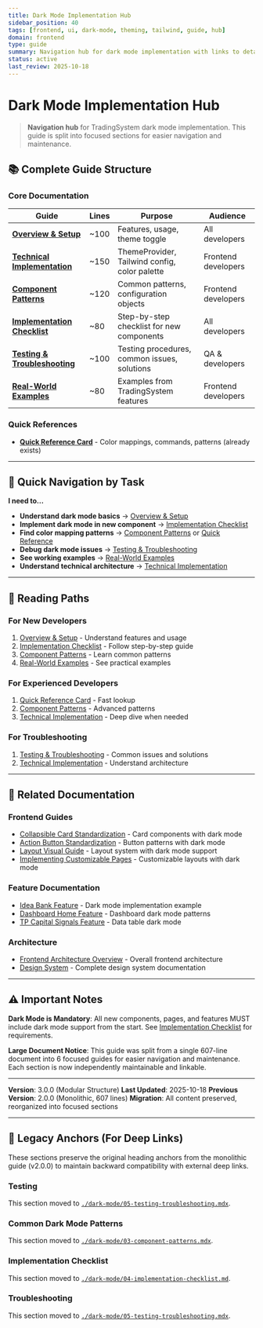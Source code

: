 ```yaml
---
title: Dark Mode Implementation Hub
sidebar_position: 40
tags: [frontend, ui, dark-mode, theming, tailwind, guide, hub]
domain: frontend
type: guide
summary: Navigation hub for dark mode implementation with links to detailed guides
status: active
last_review: 2025-10-18
---
```


# Dark Mode Implementation Hub

> **Navigation hub** for TradingSystem dark mode implementation. This guide is split into focused sections for easier navigation and maintenance.

## 📚 Complete Guide Structure

### Core Documentation

| Guide                                                                       | Lines | Purpose                                       | Audience            |
| --------------------------------------------------------------------------- | ----- | --------------------------------------------- | ------------------- |
| **[Overview & Setup](./dark-mode/01-overview-setup.md)**                    | ~100  | Features, usage, theme toggle                 | All developers      |
| **[Technical Implementation](./dark-mode/02-technical-implementation.md)**  | ~150  | ThemeProvider, Tailwind config, color palette | Frontend developers |
| **[Component Patterns](./dark-mode/03-component-patterns.mdx)**             | ~120  | Common patterns, configuration objects        | Frontend developers |
| **[Implementation Checklist](./dark-mode/04-implementation-checklist.md)**  | ~80   | Step-by-step checklist for new components     | All developers      |
| **[Testing & Troubleshooting](./dark-mode/05-testing-troubleshooting.mdx)** | ~100  | Testing procedures, common issues, solutions  | QA & developers     |
| **[Real-World Examples](./dark-mode/06-real-world-examples.mdx)**           | ~80   | Examples from TradingSystem features          | Frontend developers |

### Quick References

-   **[Quick Reference Card](./dark-mode-quick-reference.md)** - Color mappings, commands, patterns (already exists)

---

## 🎯 Quick Navigation by Task

**I need to...**

-   **Understand dark mode basics** → [Overview & Setup](./dark-mode/01-overview-setup.md)
-   **Implement dark mode in new component** → [Implementation Checklist](./dark-mode/04-implementation-checklist.md)
-   **Find color mapping patterns** → [Component Patterns](./dark-mode/03-component-patterns.mdx) or [Quick Reference](./dark-mode-quick-reference.md)
-   **Debug dark mode issues** → [Testing & Troubleshooting](./dark-mode/05-testing-troubleshooting.mdx)
-   **See working examples** → [Real-World Examples](./dark-mode/06-real-world-examples.mdx)
-   **Understand technical architecture** → [Technical Implementation](./dark-mode/02-technical-implementation.md)

---

## 📖 Reading Paths

### For New Developers

1. [Overview & Setup](./dark-mode/01-overview-setup.md) - Understand features and usage
2. [Implementation Checklist](./dark-mode/04-implementation-checklist.md) - Follow step-by-step guide
3. [Component Patterns](./dark-mode/03-component-patterns.mdx) - Learn common patterns
4. [Real-World Examples](./dark-mode/06-real-world-examples.mdx) - See practical examples

### For Experienced Developers

1. [Quick Reference Card](./dark-mode-quick-reference.md) - Fast lookup
2. [Component Patterns](./dark-mode/03-component-patterns.mdx) - Advanced patterns
3. [Technical Implementation](./dark-mode/02-technical-implementation.md) - Deep dive when needed

### For Troubleshooting

1. [Testing & Troubleshooting](./dark-mode/05-testing-troubleshooting.mdx) - Common issues and solutions
2. [Technical Implementation](./dark-mode/02-technical-implementation.md) - Understand architecture

---

## 🔗 Related Documentation

### Frontend Guides

-   [Collapsible Card Standardization](./collapsible-card-standardization.md) - Card components with dark mode
-   [Action Button Standardization](./action-button-standardization.md) - Button patterns with dark mode
-   [Layout Visual Guide](./layout-visual-guide.md) - Layout system with dark mode support
-   [Implementing Customizable Pages](./implementing-customizable-pages.md) - Customizable layouts with dark mode

### Feature Documentation

-   [Idea Bank Feature](../features/feature-idea-bank.md) - Dark mode implementation example
-   [Dashboard Home Feature](../features/feature-dashboard-home.md) - Dashboard dark mode patterns
-   [TP Capital Signals Feature](../features/feature-tp-capital-signals.md) - Data table dark mode

### Architecture

-   [Frontend Architecture Overview](../architecture/overview.md) - Overall frontend architecture
-   [Design System](../references/design-system.md) - Complete design system documentation

---

## ⚠️ Important Notes

**Dark Mode is Mandatory**: All new components, pages, and features MUST include dark mode support from the start. See [Implementation Checklist](./dark-mode/04-implementation-checklist.md) for requirements.

**Large Document Notice**: This guide was split from a single 607-line document into 6 focused guides for easier navigation and maintenance. Each section is now independently maintainable and linkable.

---

**Version**: 3.0.0 (Modular Structure)
**Last Updated**: 2025-10-18
**Previous Version**: 2.0.0 (Monolithic, 607 lines)
**Migration**: All content preserved, reorganized into focused sections

---

## 🔄 Legacy Anchors (For Deep Links)

These sections preserve the original heading anchors from the monolithic guide (v2.0.0) to maintain backward compatibility with external deep links.

### Testing

This section moved to [`./dark-mode/05-testing-troubleshooting.mdx`](./dark-mode/05-testing-troubleshooting.mdx).

### Common Dark Mode Patterns

This section moved to [`./dark-mode/03-component-patterns.mdx`](./dark-mode/03-component-patterns.mdx).

### Implementation Checklist

This section moved to [`./dark-mode/04-implementation-checklist.md`](./dark-mode/04-implementation-checklist.md).

### Troubleshooting

This section moved to [`./dark-mode/05-testing-troubleshooting.mdx`](./dark-mode/05-testing-troubleshooting.mdx).

